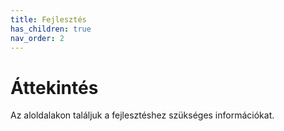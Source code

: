 ```yaml
---
title: Fejlesztés
has_children: true
nav_order: 2
---
```

# Áttekintés

Az aloldalakon találjuk a fejlesztéshez szükséges információkat.